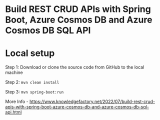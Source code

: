 # Build REST CRUD APIs with Spring Boot, Azure Cosmos DB  and Azure Cosmos DB SQL API


# Local setup

Step 1: Download or clone the source code from GitHub to the local machine

Step 2:  ```mvn clean install```

Step 3:  ```mvn spring-boot:run```

More Info - https://www.knowledgefactory.net/2022/07/build-rest-crud-apis-with-spring-boot-azure-cosmos-db-and-azure-cosmos-db-sql-api.html




